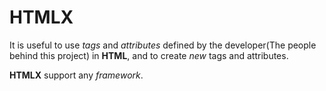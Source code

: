 # HTMLX
It is useful to use *tags* and *attributes* 
defined by the developer(The people behind this project) in **HTML**, 
and to create *new* tags and attributes.

**HTMLX** support any *framework*.
